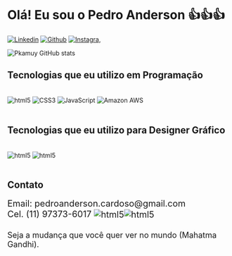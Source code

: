 
<h1> Olá! Eu sou o Pedro Anderson 👍👍👍</h1>

[![Linkedin](https://img.shields.io/badge/LinkedIn-0077B5?style=for-the-badge&logo=linkedin&logoColor=white)](https://www.linkedin.com/in/pedro-a-d-cardoso/)
[![Github](https://img.shields.io/badge/GitHub-100000?style=for-the-badge&logo=github&logoColor=white)](https://github.com/Pkamuy)
[![Instagra,](https://img.shields.io/badge/Instagram-E4405F?style=for-the-badge&logo=instagram&logoColor=white)](https://instagram.com/pkamuy?utm_medium=ccopy_link)


![Pkamuy GitHub stats](https://github-readme-stats.vercel.app/api?username=Pkamuy&show_icons=true&theme=merko)


<h2>Tecnologias que eu utilizo em Programação </h2>

<div style="display: inline_block"><br/>
    <img align="center" alt="html5" src="https://img.shields.io/badge/HTML5-E34F26?style=for-the-badge&logo=html5&logoColor=white" />
    <img align="center" alt="CSS3" src="https://img.shields.io/badge/CSS3-1572B6?style=for-the-badge&logo=css3&logoColor=white" />
    <img align="center" alt="JavaScript" src="https://img.shields.io/badge/JavaScript-323330?style=for-the-badge&logo=javascript&logoColor=F7DF1E" />
    <img align="center" alt="Amazon AWS" src="https://img.shields.io/badge/Amazon_AWS-232F3E?style=for-the-badge&logo=amazon-aws&logoColor=white" /><br/><br/>
    </div>

<h2> Tecnologias que eu utilizo para Designer Gráfico </h2>
<div style="display: inline_block"><br/>
    <img align="center" alt="html5" src="https://aleen42.github.io/badges/src/photoshop.svg" />
    <img align="center" alt="html5" src="https://aleen42.github.io/badges/src/illustrator.svg" />
    <br/><br/>
    </div>

<h2> Contato </h2> 
<div style="font-size: 20px">
Email: pedroanderson.cardoso@gmail.com<br/>
Cel. (11) 97373-6017
<img align="center" alt="html5" src="https://img.shields.io/badge/WhatsApp-25D366?style=for-the-badge&logo=whatsapp&logoColor=white" /><img align="center" alt="html5" src="https://img.shields.io/badge/Telegram-2CA5E0?style=for-the-badge&logo=telegram&logoColor=white" /><br/><br/>
</div>

<div style="font-size: 18px">
Seja a mudança que você quer ver no mundo (Mahatma Gandhi).
</div>
